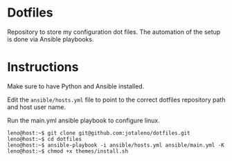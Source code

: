 # Dotfiles

Repository to store my configuration dot files. The automation of the setup is done via Ansible playbooks.

# Instructions

Make sure to have Python and Ansible installed.

Edit the ```ansible/hosts.yml``` file to point to the correct dotfiles repository path and host user name.

Run the main.yml ansible playbook to configure linux.

```console
leno@host:~$ git clone git@github.com:jotaleno/dotfiles.git
leno@host:~$ cd dotfiles
leno@host:~$ ansible-playbook -i ansible/hosts.yml ansible/main.yml -K
leno@host:~$ chmod +x themes/install.sh
```
